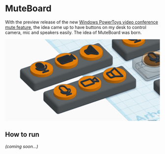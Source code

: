 # MuteBoard

With the preview release of the new [Windows PowerToys video conference mute feature](https://github.com/microsoft/PowerToys/wiki/Video-Conference-Mute-Overview), the idea came up to have buttons on my desk to control camera, mic and speakers easily. The idea of MuteBoard was born.

![3D model of MuteBoard](doc/tinkercad.png "3D model of MuteBoard")

## How to run

_(coming soon...)_